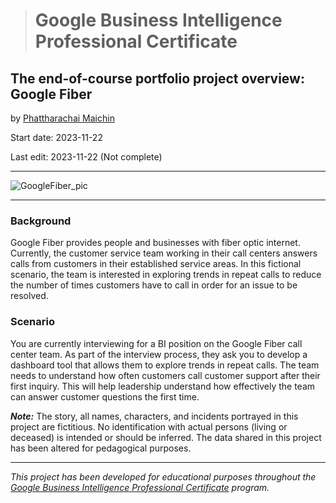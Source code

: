 > # Google Business Intelligence Professional Certificate

## **The end-of-course portfolio project overview: Google Fiber**

by [Phattharachai Maichin](https://www.linkedin.com/in/phattharachai-m/)

Start date: 2023-11-22

Last edit: 2023-11-22 (Not complete)
***
![GoogleFiber_pic]([https://github.com/Fenoemos/MyArchive/assets/145377446/e60aac85-4214-4368-b940-bbd19bf08a45](https://download.logo.wine/logo/Google_Fiber/Google_Fiber-Logo.wine.png))

***
### Background

Google Fiber provides people and businesses with fiber optic internet. Currently, the customer service team working in their call centers answers calls from customers in their established service areas. 
In this fictional scenario, the team is interested in exploring trends in repeat calls to reduce the number of times customers have to call in order for an issue to be resolved.

### Scenario

You are currently interviewing for a BI position on the Google Fiber call center team. As part of the interview process, they ask you to develop a dashboard tool that allows them to explore trends in repeat calls. 
The team needs to understand how often customers call customer support after their first inquiry. This will help leadership understand how effectively the team can answer customer questions the first time.

**_Note:_** The story, all names, characters, and incidents portrayed in this project are fictitious. 
No identification with actual persons (living or deceased) is intended or should be inferred. The data shared in this project has been altered for pedagogical purposes.
___
_This project has been developed for educational purposes throughout the [Google Business Intelligence Professional Certificate](https://www.coursera.org/programs/ais-2023-yrolq/professional-certificates/google-business-intelligence) program._
